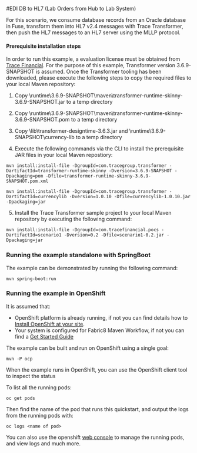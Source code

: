 #EDI DB to HL7 (Lab Orders from Hub to Lab System)

For this scenario, we consume database records from an Oracle database in Fuse, transform them into HL7 v2.4 messages with Trace Transformer, then push the HL7 messages to an HL7 server using the MLLP protocol.

#### Prerequisite installation steps

In order to run this example, a evaluation license must be obtained from [Trace Financial](https://www.tracefinancial.com/contact-us).  For the purpose of this example, Transformer version 3.6.9-SNAPSHOT is assumed.  Once the Transformer tooling has been downloaded, please execute the following steps to copy the required files to your local Maven repository:

1. Copy <transformer-install-dir>\runtime\3.6.9-SNAPSHOT\maven\transformer-runtime-skinny-3.6.9-SNAPSHOT.jar to a temp directory

2. Copy <transformer-install-dir>\runtime\3.6.9-SNAPSHOT\maven\transformer-runtime-skinny-3.6.9-SNAPSHOT.pom to a temp directory

3. Copy <transformer-install-dir>\lib\transformer-designtime-3.6.3.jar and <transformer-install-dir>\runtime\3.6.9-SNAPSHOT\currency-lib to a temp directory

4. Execute the following commands via the CLI to install the prerequisite JAR files in your local Maven repostiory:

```
mvn install:install-file -DgroupId=com.tracegroup.transformer -DartifactId=transformer-runtime-skinny -Dversion=3.6.9-SNAPSHOT -Dpackaging=pom -Dfile=transformer-runtime-skinny-3.6.9-SNAPSHOT.pom.xml

mvn install:install-file -DgroupId=com.tracegroup.transformer -DartifactId=currencylib -Dversion=1.0.10 -Dfile=currencylib-1.0.10.jar -Dpackaging=jar
```

5. Install the Trace Transformer sample project to your local Maven repository by executing the following command:

```
mvn install:install-file -DgroupId=com.tracefinancial.pocs -DartifactId=scenario1 -Dversion=0.2 -Dfile=scenario1-0.2.jar -Dpackaging=jar
```

### Running the example standalone with SpringBoot

The example can be demonstrated by running the following command:

    mvn spring-boot:run

### Running the example in OpenShift

It is assumed that:
- OpenShift platform is already running, if not you can find details how to [Install OpenShift at your site](https://docs.openshift.com/container-platform/3.3/install_config/index.html).
- Your system is configured for Fabric8 Maven Workflow, if not you can find a [Get Started Guide](https://access.redhat.com/documentation/en/red-hat-jboss-middleware-for-openshift/3/single/red-hat-jboss-fuse-integration-services-20-for-openshift/)

The example can be built and run on OpenShift using a single goal:

    mvn -P ocp

When the example runs in OpenShift, you can use the OpenShift client tool to inspect the status

To list all the running pods:

    oc get pods

Then find the name of the pod that runs this quickstart, and output the logs from the running pods with:

    oc logs <name of pod>

You can also use the openshift [web console](https://docs.openshift.com/container-platform/3.3/getting_started/developers_console.html#developers-console-video) to manage the
running pods, and view logs and much more.
